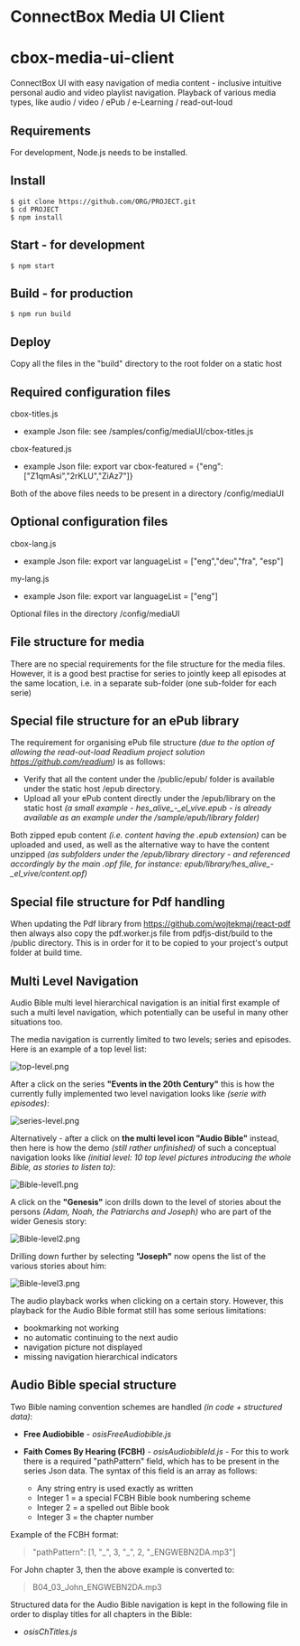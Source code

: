 # ConnectBox Media UI Client

# cbox-media-ui-client
ConnectBox UI with easy navigation of media content - inclusive intuitive personal audio and video playlist navigation. Playback of various media types, like audio / video /  ePub / e-Learning / read-out-loud

## Requirements

For development, Node.js needs to be installed.

## Install

    $ git clone https://github.com/ORG/PROJECT.git
    $ cd PROJECT
    $ npm install

## Start - for development

    $ npm start

## Build - for production

    $ npm run build

## Deploy

Copy all the files in the "build" directory to the root folder on a static host

## Required configuration files

cbox-titles.js
  - example Json file: see /samples/config/mediaUI/cbox-titles.js

cbox-featured.js
   - example Json file: export var cbox-featured = {"eng":["Z1qmAsi","2rKLU","ZiAz7"]}

Both of the above files needs to be present in a directory /config/mediaUI

## Optional configuration files

cbox-lang.js
  - example Json file: export var languageList = ["eng","deu","fra", "esp"]

my-lang.js
  - example Json file: export var languageList = ["eng"]

Optional files in the directory /config/mediaUI

## File structure for media

There are no special requirements for the file structure for the media files. However, it is a good best practise for series to jointly keep all episodes at the same location, i.e. in a separate sub-folder (one sub-folder for each serie)

## Special file structure for an ePub library

The requirement for organising ePub file structure *(due to the option of allowing the read-out-load Readium project solution https://github.com/readium)* is as follows:

- Verify that all the content under the /public/epub/ folder is available under the static host /epub directory.
- Upload all your ePub content directly under the /epub/library on the static host *(a small example - hes_alive_-_el_vive.epub - is already available as an example under the /sample/epub/library folder)*

Both zipped epub content *(i.e. content having the .epub extension)* can be uploaded and used, as well as the alternative way to have the content unzipped *(as subfolders under the /epub/library directory - and referenced accordingly by the main .opf file, for instance: epub/library/hes_alive_-_el_vive/content.opf)*

## Special file structure for Pdf handling

When updating the Pdf library from https://github.com/wojtekmaj/react-pdf then always also copy the pdf.worker.js file from pdfjs-dist/build to the /public directory. This is in order for it to be copied to your project's output folder at build time.

## Multi Level Navigation

Audio Bible multi level hierarchical navigation is an initial first example of such a multi level navigation, which  potentially can be useful in many other situations too.

The media navigation is currently limited to two levels; series and episodes. Here is an example of a top level list:

<img alt="top-level.png" src="assets/top-level.png" width="" height="">&nbsp;

After a click on the series **"Events in the 20th Century"** this is how the currently fully implemented two level navigation looks like *(serie with episodes)*:

<img alt="series-level.png" src="assets/series-level.png" width="" height="">&nbsp;

Alternatively - after a click on **the multi level icon "Audio Bible"** instead, then here is how the demo *(still rather unfinished)* of such a conceptual navigation  looks like *(initial level: 10 top level pictures introducing the whole Bible, as stories to listen to)*:

<img alt="Bible-level1.png" src="assets/Bible-level1.png" width="" height="">&nbsp;

A click on the **"Genesis"** icon drills down to the level of stories about the persons *(Adam, Noah, the Patriarchs and Joseph)* who are part of the wider Genesis story:

<img alt="Bible-level2.png" src="assets/Bible-level2.png" width="" height="">&nbsp;

Drilling down further by selecting **"Joseph"** now opens the list of the various stories about him:

<img alt="Bible-level3.png" src="assets/Bible-level3.png" width="" height="">&nbsp;

The audio playback works when clicking on a certain story. However, this playback for the Audio Bible format still has some serious limitations:

- bookmarking not working
- no automatic continuing to the next audio
- navigation picture not displayed
- missing navigation hierarchical indicators

## Audio Bible special structure

Two Bible naming convention schemes are handled *(in code + structured data)*:

- **Free Audiobible** - *osisFreeAudiobible.js*
- **Faith Comes By Hearing (FCBH)** - *osisAudiobibleId.js* - For this to work there is a required "pathPattern" field, which has to be present in the series Json data. The syntax of this field is an array as follows:

  - Any string entry is used exactly as written
  - Integer 1 = a special FCBH Bible book numbering scheme
  - Integer 2 = a spelled out Bible book
  - Integer 3 = the chapter number

Example of the FCBH format:

  >"pathPattern": [1, "\_", 3, "\_", 2, "_ENGWEBN2DA.mp3"]

  For John chapter 3, then the above example is converted to:

  >B04_03_John_ENGWEBN2DA.mp3

Structured data for the Audio Bible navigation is kept in the following file in order to display titles for all chapters in the Bible:

- *osisChTitles.js*

